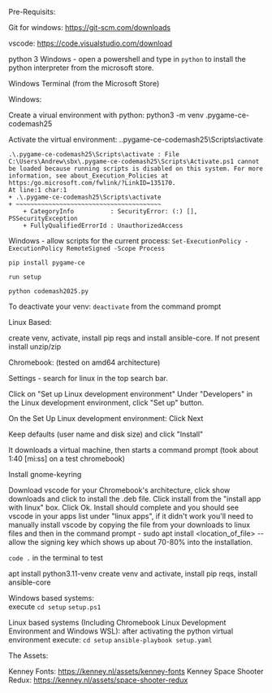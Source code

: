Pre-Requisits:

Git for windows:  https://git-scm.com/downloads

vscode: https://code.visualstudio.com/download

python 3
Windows - open a powershell and type in `python` to install the python interpreter from the microsoft store.

Windows Terminal (from the Microsoft Store)


Windows:

Create a virual environment with python:   python3 -m venv .pygame-ce-codemash25

Activate the virtual environment:  .\.pygame-ce-codemash25\Scripts\activate

```
.\.pygame-ce-codemash25\Scripts\activate : File C:\Users\Andrew\sbx\.pygame-ce-codemash25\Scripts\Activate.ps1 cannot
be loaded because running scripts is disabled on this system. For more information, see about_Execution_Policies at
https:/go.microsoft.com/fwlink/?LinkID=135170.
At line:1 char:1
+ .\.pygame-ce-codemash25\Scripts\activate
+ ~~~~~~~~~~~~~~~~~~~~~~~~~~~~~~~~~~~~~~~~
    + CategoryInfo          : SecurityError: (:) [], PSSecurityException
    + FullyQualifiedErrorId : UnauthorizedAccess
```

Windows - allow scripts for the current process:
`Set-ExecutionPolicy -ExecutionPolicy RemoteSigned -Scope Process`

`pip install pygame-ce`

`run setup`

`python codemash2025.py`


To deactivate your venv: `deactivate` from the command prompt

Linux Based:

create venv, activate, install pip reqs and install ansible-core.
If not present install unzip/zip



Chromebook: (tested on amd64 architecture)

Settings - search for linux in the top search bar.

Click on "Set up Linux development environment"
Under "Developers" in the Linux development environment, click "Set up" button.

On the Set Up Linux development environment: Click Next

Keep defaults (user name and disk size) and click "Install"

It downloads a virtual machine, then starts a command prompt (took about 1:40 [mi:ss] on a test chromebook)

Install gnome-keyring

Download vscode for your Chromebook's architecture, click show downloads and click to install the .deb file.  Click install from the "install app with linux" box.  Click Ok.  Install should complete and you should see vscode in your apps list under "linux apps", if it didn't work you'll need to manually install vscode by copying the file from your downloads to linux files and then in the command prompt - sudo apt install <location_of_file> -- allow the signing key which shows up about 70-80% into the installation.


`code .` in the terminal to test

apt install python3.11-venv
create venv and activate, install pip reqs, install ansible-core


Windows based systems:  
execute 
`cd setup`
`setup.ps1`

Linux based systems (Including Chromebook Linux Development Environment and Windows WSL):
after activating the python virtual environment execute:
`cd setup`
`ansible-playbook setup.yaml`




The Assets:

Kenney Fonts:  https://kenney.nl/assets/kenney-fonts
Kenney Space Shooter Redux:  https://kenney.nl/assets/space-shooter-redux
